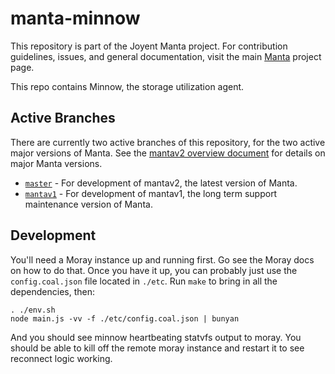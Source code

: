 <!--
    This Source Code Form is subject to the terms of the Mozilla Public
    License, v. 2.0. If a copy of the MPL was not distributed with this
    file, You can obtain one at http://mozilla.org/MPL/2.0/.
-->

<!--
    Copyright 2019 Joyent, Inc.
-->

# manta-minnow

This repository is part of the Joyent Manta project.  For contribution
guidelines, issues, and general documentation, visit the main
[Manta](http://github.com/joyent/manta) project page.

This repo contains Minnow, the storage utilization agent.

## Active Branches

There are currently two active branches of this repository, for the two
active major versions of Manta. See the [mantav2 overview
document](https://github.com/joyent/manta/blob/master/docs/mantav2.md) for
details on major Manta versions.

- [`master`](../../tree/master/) - For development of mantav2, the latest
  version of Manta.
- [`mantav1`](../../tree/mantav1/) - For development of mantav1, the long
  term support maintenance version of Manta.

## Development

You'll need a Moray instance up and running first. Go see the Moray docs on how
to do that. Once you have it up, you can probably just use the
`config.coal.json` file located in `./etc`.  Run `make` to bring in all the
dependencies, then:

    . ./env.sh
    node main.js -vv -f ./etc/config.coal.json | bunyan

And you should see minnow heartbeating statvfs output to moray.  You should be
able to kill off the remote moray instance and restart it to see reconnect logic
working.

